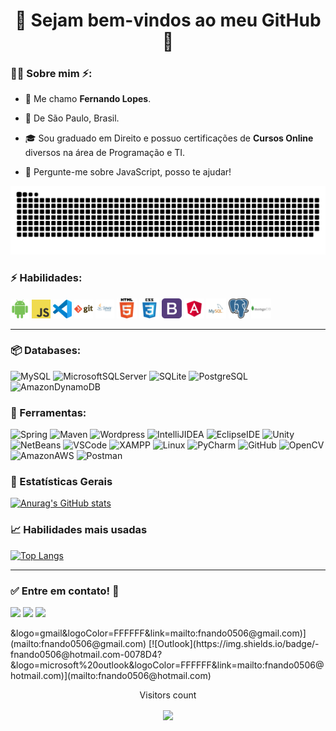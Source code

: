 
# <div align="center">:wave: **Sejam bem-vindos ao meu GitHub** :rocket:</div>


### :raising_hand_man: Sobre mim :zap::

* :wave: Me chamo **Fernando Lopes**.

* :pushpin: De São Paulo, Brasil.

* :mortar_board: Sou graduado em Direito e possuo certificações de **Cursos Online** diversos na área de Programação e TI.

* :speech_balloon: Pergunte-me sobre JavaScript, posso te ajudar!

![Snake animation](https://github.com/EdsonSantana93/EdsonSantana93/blob/output/github-contribution-grid-snake.svg)

### :zap: Habilidades:

<code><img height="30" src="https://raw.githubusercontent.com/github/explore/80688e429a7d4ef2fca1e82350fe8e3517d3494d/topics/android/android.png"></code>
<code><img height="30" src="https://raw.githubusercontent.com/github/explore/80688e429a7d4ef2fca1e82350fe8e3517d3494d/topics/javascript/javascript.png"></code>
<code><img height="30" src="https://raw.githubusercontent.com/github/explore/80688e429a7d4ef2fca1e82350fe8e3517d3494d/topics/visual-studio-code/visual-studio-code.png"></code>
<code><img height="30" src="https://raw.githubusercontent.com/github/explore/80688e429a7d4ef2fca1e82350fe8e3517d3494d/topics/git/git.png"></code>
<code><img height="30" src="https://raw.githubusercontent.com/github/explore/80688e429a7d4ef2fca1e82350fe8e3517d3494d/topics/java/java.png"></code>
<code><img height="32" src="https://raw.githubusercontent.com/github/explore/80688e429a7d4ef2fca1e82350fe8e3517d3494d/topics/html/html.png" alt="HTML5"/></code>
<code><img height="32" src="https://raw.githubusercontent.com/github/explore/80688e429a7d4ef2fca1e82350fe8e3517d3494d/topics/css/css.png" alt="CSS"/></code>
<code><img height="32" src="https://raw.githubusercontent.com/github/explore/80688e429a7d4ef2fca1e82350fe8e3517d3494d/topics/bootstrap/bootstrap.png" alt="Bootstrap"/></code>
<code><img height="32" src="https://raw.githubusercontent.com/github/explore/80688e429a7d4ef2fca1e82350fe8e3517d3494d/topics/angular/angular.png" alt="Angular"/></code>
<code><img height="32" src="https://raw.githubusercontent.com/github/explore/80688e429a7d4ef2fca1e82350fe8e3517d3494d/topics/mysql/mysql.png" alt="MySQL"/></code>
<code><img height="32" src="https://raw.githubusercontent.com/github/explore/80688e429a7d4ef2fca1e82350fe8e3517d3494d/topics/postgresql/postgresql.png" alt="PostegreSQL"/></code>
<code><img height="32" src="https://raw.githubusercontent.com/github/explore/80688e429a7d4ef2fca1e82350fe8e3517d3494d/topics/mongodb/mongodb.png" alt="MongoDB"/></code>

---

### 📦 Databases:

![MySQL](https://img.shields.io/badge/-MySQL-4479A1?&logo=mysql&logoColor=FFFFFF) ![MicrosoftSQLServer](https://img.shields.io/badge/-Microsoft%20SQL%20Server-CC2927?&logo=microsoft%20sql%20server&logoColor=FFFFFF) ![SQLite](https://img.shields.io/badge/-SQLite-003B57?&logo=sqlite&logoColor=FFFFFF) ![PostgreSQL](https://img.shields.io/badge/-PostgreSQL-336791?&logo=postgreSQL&logoColor=FFFFFF) ![AmazonDynamoDB](https://img.shields.io/badge/-Amazon%20DynamoDB-4053D6?&logo=amazon-dynamodb&logoColor=FFFFFF)

### 🧰 Ferramentas:

![Spring](https://img.shields.io/badge/-Spring-6DB33F?&logo=spring&logoColor=FFFFFF) ![Maven](https://img.shields.io/badge/-Maven-C71A36?&logo=apache-maven&logoColor=FFFFFF) ![Wordpress](https://img.shields.io/badge/-wordpress-21759B?&logo=wordpress&logoColor=FFFFFF) ![IntelliJIDEA](https://img.shields.io/badge/-IntelliJIDEA-000000?&logo=intelliJ-IDEA&logoColor=FFFFFF) ![EclipseIDE](https://img.shields.io/badge/-Eclipse%20IDE-2C2255?&logo=eclipse%20IDE&logoColor=FFFFFF) ![Unity](https://img.shields.io/badge/-Unity-000000?&logo=unity&logoColor=FFFFFF) ![NetBeans](https://img.shields.io/badge/-Apache%20NetBeans%20IDE-1B6AC6?&logo=apache%20NetBeans%20IDE&logoColor=FFFFFF) ![VSCode](https://img.shields.io/badge/-VSCode-007ACC?&logo=visual%20studio%20code&logoColor=FFFFFF) ![XAMPP](https://img.shields.io/badge/-xampp-FB7A24?&logo=xampp&logoColor=FFFFFF) ![Linux](https://img.shields.io/badge/-linux-FCC624?&logo=linux&logoColor=000000) ![PyCharm](https://img.shields.io/badge/-PyCharm-000000?&logo=pycharm&logoColor=FFFFFF) ![GitHub](https://img.shields.io/badge/-GitHub-181717?&logo=GitHub&logoColor=FFFFFF) ![OpenCV](https://img.shields.io/badge/-OpenCV-5C3EE8?&logo=OpenCV&logoColor=FFFFFF) ![AmazonAWS](https://img.shields.io/badge/-Amazon%20AWS-232F3E?&logo=Amazon-aws&logoColor=FFFFFF) ![Postman](https://img.shields.io/badge/-Postman-FF6C37?&logo=postman&logoColor=FFFFFF)

### :star2: Estatísticas Gerais

[![Anurag's GitHub stats](https://github-readme-stats.vercel.app/api?username=finandolopes&hide=stars,issues,prs,contribs&count_private=true&show_icons=true&theme=radical&include_all_commits=true&count_private=true)](https://github.com/anuraghazra/github-readme-stats)

### :chart_with_upwards_trend: Habilidades mais usadas

[![Top Langs](https://github-readme-stats.vercel.app/api/top-langs/?username=finandolopes&layout=compact&theme=radical)](https://github.com/anuraghazra/github-readme-stats)


---

### :white_check_mark: Entre em contato! :speech_balloon:

<div> 
  
  <a href="https://instagram.com/finandolopes.chmod775" target="_blank"><img src="https://img.shields.io/badge/-Instagram-%23E4405F?style=for-the-badge&logo=instagram&logoColor=white"></a>
  <a href = "mailto:fnando0506@gmail.com" target="_blank"><img src="https://img.shields.io/badge/-Gmail-%23333?style=for-the-badge&logo=gmail&logoColor=white"></a>
  <a href="https://www.linkedin.com/in/fernando-lopes-ba1262a5" target="_blank"><img src="https://img.shields.io/badge/-LinkedIn-%230077B5?style=for-the-badge&logo=linkedin&logoColor=white"> </a>
</div>
&logo=gmail&logoColor=FFFFFF&link=mailto:fnando0506@gmail.com)](mailto:fnando0506@gmail.com) [![Outlook](https://img.shields.io/badge/-fnando0506@hotmail.com-0078D4?&logo=microsoft%20outlook&logoColor=FFFFFF&link=mailto:fnando0506@hotmail.com)](mailto:fnando0506@hotmail.com)

<p align="center">Visitors count</p>
<p align="center"><img align="center" src="https://profile-counter.glitch.me/finandolopes/count.svg" /></p><br><br>
</p>
